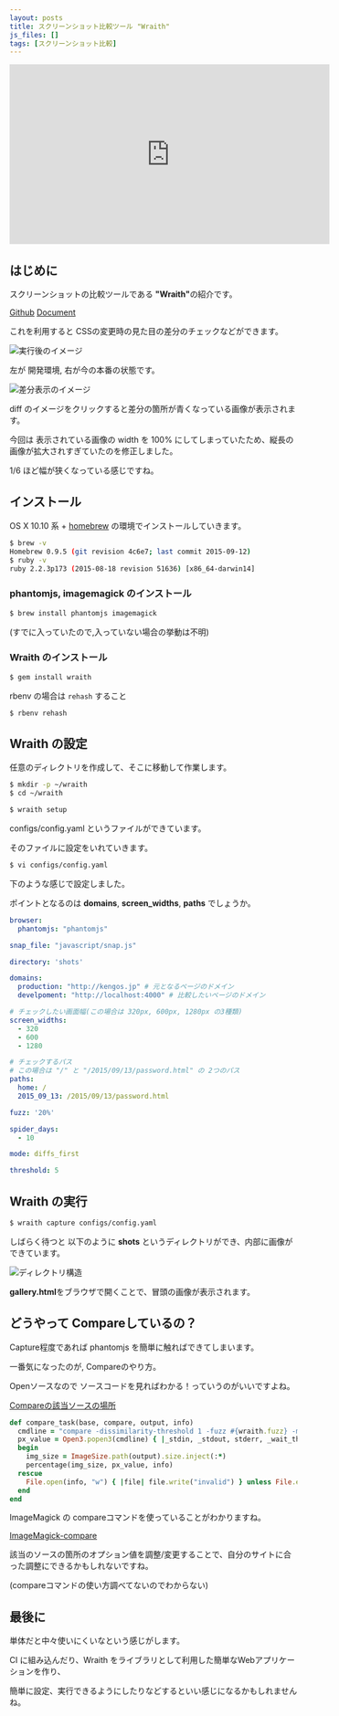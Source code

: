 ```yaml
---
layout: posts
title: スクリーンショット比較ツール "Wraith"
js_files: []
tags: [スクリーンショット比較]
---
```


<iframe width="560" height="315" src="https://www.youtube.com/embed/gE_19L0l2q0" frameborder="0" allowfullscreen></iframe>

## はじめに

スクリーンショットの比較ツールである <strong>"Wraith"</strong>の紹介です。

[Github](https://github.com/BBC-News/wraith)
[Document](http://bbc-news.github.io/wraith/index.html)

これを利用すると CSSの変更時の見た目の差分のチェックなどができます。

<img src="/assets/images/20150915/20150915_1.png" alt="実行後のイメージ" style="max-width:80%;" />

左が 開発環境, 右が今の本番の状態です。

<img src="/assets/images/20150915/20150915_2.png" alt="差分表示のイメージ" style="max-width:80%;" />

diff のイメージをクリックすると差分の箇所が青くなっている画像が表示されます。

今回は 表示されている画像の width を 100% にしてしまっていたため、縦長の画像が拡大されすぎていたのを修正しました。

1/6 ほど幅が狭くなっている感じですね。

## インストール

OS X 10.10 系 + [homebrew](http://brew.sh/index_ja.html) の環境でインストールしていきます。

```sh
$ brew -v
Homebrew 0.9.5 (git revision 4c6e7; last commit 2015-09-12)
$ ruby -v
ruby 2.2.3p173 (2015-08-18 revision 51636) [x86_64-darwin14]
```

### phantomjs, imagemagick のインストール

```sh
$ brew install phantomjs imagemagick
```

(すでに入っていたので,入っていない場合の挙動は不明)

### Wraith のインストール

```sh
$ gem install wraith
```

rbenv の場合は `rehash` すること

```sh
$ rbenv rehash
```

## Wraith の設定

任意のディレクトリを作成して、そこに移動して作業します。

```sh
$ mkdir -p ~/wraith
$ cd ~/wraith
```

```sh
$ wraith setup
```

configs/config.yaml というファイルができています。

そのファイルに設定をいれていきます。

```sh
$ vi configs/config.yaml
```

下のような感じで設定しました。

ポイントとなるのは <strong>domains</strong>, <strong>screen_widths</strong>, <strong>paths</strong> でしょうか。

```yaml
browser:
  phantomjs: "phantomjs"

snap_file: "javascript/snap.js"

directory: 'shots'

domains:
  production: "http://kengos.jp" # 元となるページのドメイン
  develpoment: "http://localhost:4000" # 比較したいページのドメイン

# チェックしたい画面幅(この場合は 320px, 600px, 1280px の3種類)
screen_widths:
  - 320
  - 600
  - 1280

# チェックするパス
# この場合は "/" と "/2015/09/13/password.html" の 2つのパス
paths:
  home: /
  2015_09_13: /2015/09/13/password.html

fuzz: '20%'

spider_days:
  - 10

mode: diffs_first

threshold: 5
```

## Wraith の実行

```sh
$ wraith capture configs/config.yaml
```

しばらく待つと 以下のように <strong>shots</strong> というディレクトリができ、内部に画像ができています。

<img src="/assets/images/20150915/20150915_3.png" alt="ディレクトリ構造" style="max-width:100%;" />

<strong>gallery.html</strong>をブラウザで開くことで、冒頭の画像が表示されます。

## どうやって Compareしているの？

Capture程度であれば phantomjs を簡単に触ればできてしまいます。

一番気になったのが, Compareのやり方。

Openソースなので ソースコードを見ればわかる！っていうのがいいですよね。

[Compareの該当ソースの場所](https://github.com/BBC-News/wraith/blob/master/lib/wraith/compare_images.rb#L30)

```ruby
def compare_task(base, compare, output, info)
  cmdline = "compare -dissimilarity-threshold 1 -fuzz #{wraith.fuzz} -metric AE -highlight-color #{wraith.highlight_color} #{base} #{compare.shellescape} #{output}"
  px_value = Open3.popen3(cmdline) { |_stdin, _stdout, stderr, _wait_thr| stderr.read }.to_f
  begin
    img_size = ImageSize.path(output).size.inject(:*)
    percentage(img_size, px_value, info)
  rescue
    File.open(info, "w") { |file| file.write("invalid") } unless File.exist?(output)
  end
end
```

ImageMagick の compareコマンドを使っていることがわかりますね。

[ImageMagick-compare](http://www.imagemagick.org/script/compare.php)

該当のソースの箇所のオプション値を調整/変更することで、自分のサイトに合った調整にできるかもしれないですね。

(compareコマンドの使い方調べてないのでわからない)

## 最後に

単体だと中々使いにくいなという感じがします。

CI に組み込んだり、Wraith をライブラリとして利用した簡単なWebアプリケーションを作り、

簡単に設定、実行できるようにしたりなどするといい感じになるかもしれませんね。